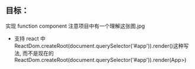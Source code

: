 ## 目标：

实现 function component
注意项目中有一个理解这张图.jpg

- 支持 react 中 ReactDom.createRoot(document.querySelector('#app')).render(<App/>)这种写法, 而不是现在的 ReactDom.createRoot(document.querySelector('#app')).render(App>)
